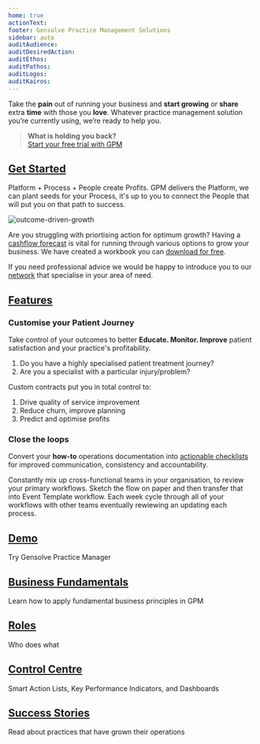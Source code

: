 ```yaml
---
home: true
actionText:
footer: Gensolve Practice Management Solutions
sidebar: auto
auditAudience:
auditDesiredAction:
auditEthos:
auditPathos:
auditLogos:
auditKairos:
---
```


Take the **pain** out of running your business and **start growing** or **share** extra **time** with those you **love**. Whatever practice management solution you’re currently using, we’re ready to help you.

> **What is holding you back?**<br>[Start your free trial with GPM](./demo/install/)

## [Get Started](./practice-journey/)

Platform + Process + People create Profits. GPM delivers the Platform, we can plant seeds for your Process, it's up to you to connect the People that will put you on that path to success.

![outcome-driven-growth](https://drive.google.com/uc?id=1Rlxj3vrzZB4RxqqNb-ipk4J-DTcj8lUb)

Are you struggling with priortising action for optimum growth? Having a [cashflow forecast](https://drive.google.com/a/gensolve.com/uc?authuser=0&id=11f6rMWAp61vytiQfZq2xvCX2sOnvI2fn&export=download) is vital for running through various options to grow your business. We have created a workbook you can [download for free](https://drive.google.com/a/gensolve.com/uc?authuser=0&id=11f6rMWAp61vytiQfZq2xvCX2sOnvI2fn&export=download).

If you need professional advice we would be happy to introduce you to our [network](./practice-journey/growth/coaching/) that specialise in your area of need.

## [Features](./features/)

### Customise your Patient Journey

Take control of your outcomes to better **Educate. Monitor. Improve** patient satisfaction and your practice's profitability.

1. Do you have a highly specialised patient treatment journey?
2. Are you a specialist with a particular injury/problem?

Custom contracts put you in total control to:

1. Drive quality of service improvement
2. Reduce churn, improve planning
3. Predict and optimise profits

### Close the loops

Convert your **how-to** operations documentation into [actionable checklists](./features/workflows/staff-management/how-to-create-operations-checklists/) for improved communication, consistency and accountability.

Constantly mix up cross-functional teams in your organisation, to review your primary workflows. Sketch the flow on paper and then transfer that into Event Template workflow. Each week cycle through all of your workflows with other teams eventually rewiewing an updating each process.

## [Demo](./demo/)

Try Gensolve Practice Manager

## [Business Fundamentals](./business-fundamentals/)

Learn how to apply fundamental business principles in GPM

## [Roles](./roles/)

Who does what

## [Control Centre](./control-centre/)

Smart Action Lists, Key Performance Indicators, and Dashboards

## [Success Stories](./success-stories/)

Read about practices that have grown their operations
